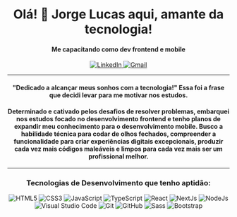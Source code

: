 <h1 align="center">Olá! 👋 Jorge Lucas aqui, amante da tecnologia!</h1>
<h4 align="center">Me capacitando como dev frontend e mobile</h4>  

<p align="center">
  <a href="https://www.linkedin.com/in/jorge-rosendo/">
    <img alt="LinkedIn" src="https://img.shields.io/badge/Jorge Rosendo-0b63bd.svg?style=for-the-badge&logo=linkedin&logoColor=blue%22"/>
  </a>
  <a href="mailto:rosendojorgelucas@gmail.com">
     <img alt="Gmail" src="https://img.shields.io/badge/rosendojorgelucas@gmail.com-e94134.svg?style=for-the-badge&logo=googlemessages&logoColor=white%22"/>
  </a>
</p>
<hr>
<h4 align="center">
 "Dedicado a alcançar meus sonhos com a tecnologia!" Essa foi a frase que decidi levar para me motivar nos estudos.</h4>
 <h4 align="center">
  Determinado e cativado pelos desafios de resolver problemas, embarquei nos estudos focado no desenvolvimento frontend e tenho planos de expandir meu conhecimento para o desenvolvimento mobile. 
  Busco a habilidade técnica para codar de olhos fechados, compreender a funcionalidade para criar experiências digitais excepcionais, produzir cada vez mais códigos maleáveis e limpos para cada vez mais ser um profissional melhor.
</h4>
<hr>  
<h3 align="center">Tecnologias de Desenvolvimento que tenho aptidão:</h3> 
<p align="center">
  <img alt="HTML5" src="https://img.shields.io/badge/html5-%23E34F26.svg?style=for-the-badge&logo=html5&logoColor=white"/> 
  <img alt="CSS3" src="https://img.shields.io/badge/css3-%231572B6.svg?style=for-the-badge&logo=css3&logoColor=white"/> 
  <img alt="JavaScript" src="https://img.shields.io/badge/javascript-black.svg?style=for-the-badge&logo=javascript&logoColor=%23F7DF1E"/> 
   <img alt="TypeScript" src="https://img.shields.io/badge/TypeScript-%231572B6.svg?style=for-the-badge&logo=typescript&logoColor=white"/> 
  <img alt="React" src="https://img.shields.io/badge/React-black.svg?style=for-the-badge&logo=react&logoColor=babyblue%22"/> 
  <img alt="NextJs" src="https://img.shields.io/badge/Next.Js-black.svg?style=for-the-badge&logo=next.js&logoColor=white"/> 
  <img alt="NodeJs" src="https://img.shields.io/badge/Node.js-black.svg?style=for-the-badge&logo=node.js&logoColor=lightgreen"/>
  
  <br> 
  <img alt="Visual Studio Code" src="https://img.shields.io/badge/VisualStudioCode-0078d7.svg?style=for-the-badge&logo=visual-studio-code&logoColor=white"/> 
  <img alt="Git" src="https://img.shields.io/badge/git-%23F05033.svg?style=for-the-badge&logo=git&logoColor=white"/> 
  <img alt="GitHub" src="https://img.shields.io/badge/github-%23121011.svg?style=for-the-badge&logo=github&logoColor=white"/> 
  <img alt="Sass" src="https://img.shields.io/badge/Sass-c76193?style=for-the-badge&logo=sass&logoColor=white"/>
  <img alt="Bootstrap" src="https://img.shields.io/badge/Bootstrap-purple?style=for-the-badge&logo=bootstrap&logoColor=white"/>
</p>
